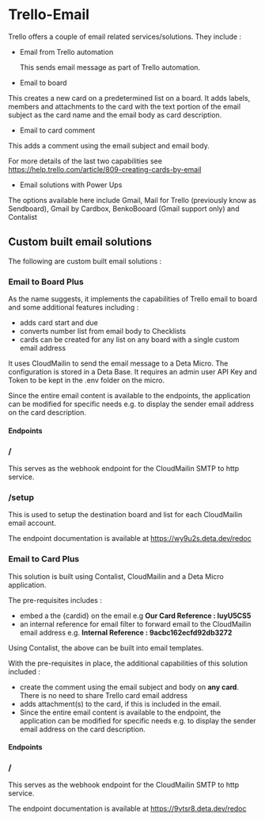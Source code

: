 # Trello-Email

Trello offers a couple of email related services/solutions. They include :

- Email from Trello automation

  This sends email message as part of Trello automation.

- Email to board

This creates a new card on a predetermined list on a board. It adds labels, members and attachments to the card with the text portion of the email subject as the card name and the email body as card description.

- Email to card comment

This adds a comment using the email subject and email body.

For more details of the last two capabilities see https://help.trello.com/article/809-creating-cards-by-email

- Email solutions with Power Ups

The options available here include Gmail, Mail for Trello (previously know as Sendboard), Gmail by Cardbox, BenkoBooard (Gmail support only) and Contalist

## Custom built email solutions

The following are custom built email solutions :

### Email to Board Plus

As the name suggests, it implements the capabilities of Trello email to board and some additional features including :

- adds card start and due
- converts number list from email body to Checklists
- cards can be created for any list on any board with a single custom email address

It uses CloudMailin to send the email message to a Deta Micro. The configuration is stored in a Deta Base. It requires an admin user API Key and Token to be kept in the .env folder on the micro.

Since the entire email content is available to the endpoints, the application can be modified for specific needs e.g. to display the sender email address on the card description.

#### Endpoints

### /

This serves as the webhook endpoint for the CloudMailin SMTP to http service.

### /setup

This is used to setup the destination board and list for each CloudMailin email account.

The endpoint documentation is available at https://wy9u2s.deta.dev/redoc

### Email to Card Plus

This solution is built using Contalist, CloudMailin and a Deta Micro application.

The pre-requisites includes :
- embed a the {cardid} on the email e.g **Our Card Reference : IuyU5CS5**
- an internal reference for email filter to forward email to the CloudMailin email address e.g. **Internal Reference : 9acbc162ecfd92db3272**

Using Contalist, the above can be built into email templates.

With the pre-requisites in place, the additional capabilities of this solution included :
- create the comment using the email subject and body on **any card**. There is no need to share Trello card email address
- adds attachment(s) to the card, if this is included in the email.
- Since the entire email content is available to the endpoint, the application can be modified for specific needs e.g. to display the sender email address on the card description.

#### Endpoints

### /

This serves as the webhook endpoint for the CloudMailin SMTP to http service.

The endpoint documentation is available at https://9vtsr8.deta.dev/redoc
